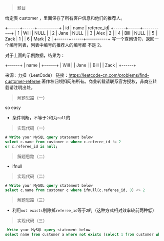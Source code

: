 > 题目

给定表 customer ，里面保存了所有客户信息和他们的推荐人。

+------+------+-----------+
| id   | name | referee_id|
+------+------+-----------+
|    1 | Will |      NULL |
|    2 | Jane |      NULL |
|    3 | Alex |         2 |
|    4 | Bill |      NULL |
|    5 | Zack |         1 |
|    6 | Mark |         2 |
+------+------+-----------+
写一个查询语句，返回一个编号列表，列表中编号的推荐人的编号都 不是 2。

对于上面的示例数据，结果为：

+------+
| name |
+------+
| Will |
| Jane |
| Bill |
| Zack |
+------+

来源：力扣（LeetCode）
链接：https://leetcode-cn.com/problems/find-customer-referee
著作权归领扣网络所有。商业转载请联系官方授权，非商业转载请注明出处。

> 解题思路（一）

so easy

* 条件判断，不等于`2`和为`null`的

> 实现代码（一）

```sql
# Write your MySQL query statement below
select c.name from customer c where c.referee_id != 2
or c.referee_id is null;
```

> 解题思路（二）

* ifnull

> 实现代码（二）

```sql
# Write your MySQL query statement below
select c.name from customer c where ifnull(c.referee_id, 0) <> 2
```

> 解题思路（三）

* 利用`not exists`剔除掉`referee_id`等于`2`的（这种方式相对效率较前两种低）

> 实现代码（三）

```sql
 Write your MySQL query statement below
select name from customer a where not exists (select 1 from customer where a.referee_id = 2)
```
